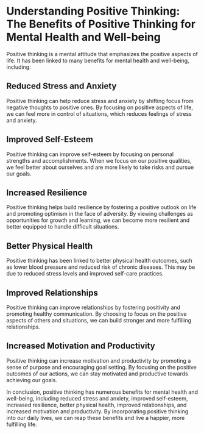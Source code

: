 Understanding Positive Thinking: The Benefits of Positive Thinking for Mental Health and Well-being
===================================================================================================

Positive thinking is a mental attitude that emphasizes the positive aspects of life. It has been linked to many benefits for mental health and well-being, including:

Reduced Stress and Anxiety
--------------------------

Positive thinking can help reduce stress and anxiety by shifting focus from negative thoughts to positive ones. By focusing on positive aspects of life, we can feel more in control of situations, which reduces feelings of stress and anxiety.

Improved Self-Esteem
--------------------

Positive thinking can improve self-esteem by focusing on personal strengths and accomplishments. When we focus on our positive qualities, we feel better about ourselves and are more likely to take risks and pursue our goals.

Increased Resilience
--------------------

Positive thinking helps build resilience by fostering a positive outlook on life and promoting optimism in the face of adversity. By viewing challenges as opportunities for growth and learning, we can become more resilient and better equipped to handle difficult situations.

Better Physical Health
----------------------

Positive thinking has been linked to better physical health outcomes, such as lower blood pressure and reduced risk of chronic diseases. This may be due to reduced stress levels and improved self-care practices.

Improved Relationships
----------------------

Positive thinking can improve relationships by fostering positivity and promoting healthy communication. By choosing to focus on the positive aspects of others and situations, we can build stronger and more fulfilling relationships.

Increased Motivation and Productivity
-------------------------------------

Positive thinking can increase motivation and productivity by promoting a sense of purpose and encouraging goal setting. By focusing on the positive outcomes of our actions, we can stay motivated and productive towards achieving our goals.

In conclusion, positive thinking has numerous benefits for mental health and well-being, including reduced stress and anxiety, improved self-esteem, increased resilience, better physical health, improved relationships, and increased motivation and productivity. By incorporating positive thinking into our daily lives, we can reap these benefits and live a happier, more fulfilling life.


